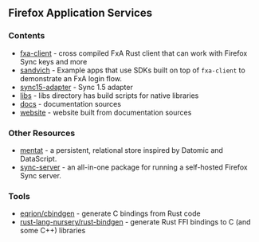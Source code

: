 ## Firefox Application Services

### Contents

* [fxa-client](fxa-client) - cross compiled FxA Rust client that can work with Firefox Sync keys and more
* [sandvich](sandvich) - Example apps that use SDKs built on top of `fxa-client` to demonstrate an FxA login flow.
* [sync15-adapter](sync15-adapter) - Sync 1.5 adapter
* [libs](libs) - libs directory has build scripts for native libraries
* [docs](docs) - documentation sources 
* [website](website) - website built from documentation sources


### Other Resources

* [mentat](https://github.com/mozilla/mentat) - a persistent, relational store inspired by Datomic and DataScript.
* [sync-server](https://github.com/mozilla-services/syncserver) - an all-in-one package for running a self-hosted Firefox Sync server.

### Tools

* [eqrion/cbindgen](https://github.com/eqrion/cbindgen) - generate C bindings from Rust code
* [rust-lang-nursery/rust-bindgen](https://github.com/rust-lang-nursery/rust-bindgen) - generate Rust FFI bindings to C (and some C++) libraries
